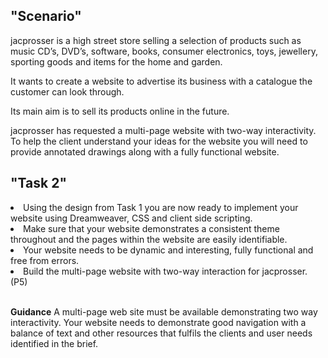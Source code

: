  <h2>"Scenario"</h2>
 <p>jacprosser is a high street store selling a selection of products such as music CD’s, DVD’s, software, books, consumer electronics, toys, jewellery, sporting goods and items for the home and garden.

It wants to create a website to advertise its business with a catalogue the customer can look through.

Its main aim is to sell its products online in the future.

jacprosser has requested a multi-page website with two-way interactivity. To help the client understand your ideas for the website you will need to provide annotated drawings along with a fully functional website.</p>

 <h2>"Task 2"</h2>
 <p>
 <li>Using the design from Task 1 you are now ready to implement your website using Dreamweaver, CSS and client side scripting.</li> 
 <li>Make sure that your website demonstrates a consistent theme throughout and the pages within the website are easily identifiable.</li>  
 <li>Your website needs to be dynamic and interesting, fully functional and free from errors.</li>
 <li>Build the multi-page website with two-way interaction for jacprosser. (P5)</li>
<br>

**Guidance**
A multi-page web site must be available demonstrating two way interactivity. Your website needs to demonstrate good navigation with a balance of text and other resources that fulfils the clients and user needs identified in the brief.

 </p>
